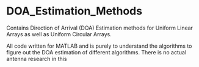 # DOA_Estimation_Methods
 
Contains Direction of Arrival (DOA) Estimation methods for Uniform Linear Arrays as well as Uniform Circular Arrays.

All code written for MATLAB and is purely to understand the algorithms to figure out the DOA estimation of different algorithms. There is no actual antenna research in this